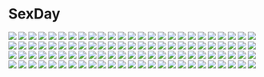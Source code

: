 # SexDay
![](https://konachan.com/image/4276d8ca4dbb2df95551cf973dc662fd/Konachan.com%20-%20270488%20blonde_hair%20close%20clouds%20food%20game_cg%20kamiwazumi_chinami%20long_hair%20pink_eyes%20praline%20riv%20sky%20snow%20tree%20twintails%20winter.jpg)
![](https://konachan.com/image/0a7a4674546567350ec9ca45ee78f98c/Konachan.com%20-%20166149%20black_hair%20blush%20green_eyes%20kengo619%20kuroki_tomoko%20long_hair%20school_uniform%20watashi_ga_motenai_no_wa_dou_kangaetemo_omaera_ga_warui%21.jpg)
![](https://konachan.com/image/ff1963c329db321eca95bccddd577288/Konachan.com%20-%2069257%20aoi_kiseki%20brown_hair%20butterfly%20clouds%20short_hair%20sky.jpg)
![](https://konachan.com/image/44214c5c17a410ba5ff26cccfa6871ce/Konachan.com%20-%2073902%20brown_eyes%20camera%20cherry_blossoms%20flowers%20glasses%20long_hair%20original%20petals%20pink_hair%20skirt.jpg)
![](https://konachan.com/jpeg/1c1a31c19ab58482c3531501f301cb77/Konachan.com%20-%20154971%20bed%20blue_hair%20blush%20idolmaster%20kisaragi_chihaya%20nishimuku_meri%20nopan%20panties%20spread_legs%20underwear.jpg)
![](https://konachan.com/image/645d3128e30761f3187f91b6cffce050/Konachan.com%20-%2056849%20bella_swan%20brown_hair%20dress%20edward_cullen%20long_hair%20moon%20nardack%20signed%20tears%20twilight%20watermark.jpg)
![](https://konachan.com/image/0b563d2d495d4e789885f7175604a7a0/Konachan.com%20-%20221571%20aircraft%20building%20clouds%20eichikei_%28hakuto%29%20grass%20hat%20original%20scenic%20sky%20witch%20witch_hat.jpg)
![](https://konachan.com/image/651e98a884fc52f2c29eeee00a0b9e76/Konachan.com%20-%2019894%20kaleido_star%20mermaid%20naegino_sora.jpg)
![](https://konachan.com/jpeg/9b92f9d28348c7c4977f64a01549ba79/Konachan.com%20-%20238280%20animal_ears%20ass%20breasts%20bunny_ears%20bunnygirl%20fast-runner-2024%20glasses%20green_hair%20orange_eyes%20original%20panties%20pantyhose%20short_hair%20tail%20underwear.jpg)
![](https://konachan.com/image/0c3679f3bc7066e14061ac706dd6775b/Konachan.com%20-%20175405%20blonde_hair%20boots%20car%20cigarette%20gun%20hat%20jpeg_artifacts%20koh_%28minagi_kou%29%20original%20scarf%20shorts%20smoking%20tree%20weapon.jpg)
![](https://konachan.com/jpeg/a84c9c44bfd5eb6f4c5c5a0dca8093c2/Konachan.com%20-%20260746%202girls%20blush%20boots%20collar%20dress%20drink%20fang%20garter%20gloves%20guitar%20hat%20headband%20hoodie%20necklace%20original%20panties%20park%20phone%20stairs%20tree%20umbrella.jpg)
![](https://konachan.com/image/e6dbb8616cce02ab2b8c20e0811cf1e2/Konachan.com%20-%20143439%20bed%20book%20brown_eyes%20brown_hair%20computer%20fan%20game_console%20long_hair%20monkey_d_luffy%20one_piece%20original%20school_uniform%20short_hair%20tori_otoko.jpg)
![](https://konachan.com/jpeg/a67af3031928269d94734b94baa5dad0/Konachan.com%20-%20204161%20aircraft_carrier_hime%20anthropomorphism%20dress%20gloves%20kantai_collection%20long_hair%20neko_%28yanshoujie%29%20red_eyes%20thighhighs%20torn_clothes%20white_hair.jpg)
![](https://konachan.com/jpeg/d90c2d8956bb8b1516f815b0ec105343/Konachan.com%20-%2034776%20blush%20close%20komori_kiri%20sayonara_zetsubou_sensei.jpg)
![](https://konachan.com/image/f8833096ed8bc7faeb26c2ff608747f0/Konachan.com%20-%20106778%20c_%28control%29%20food%20green_eyes%20horns%20long_hair%20msyu_%28control%29%20navel%20pointed_ears%20red_hair%20skirt%20tagme_%28artist%29%20twintails.jpg)
![](https://konachan.com/jpeg/231da61cede64bc845ede5428128c9f9/Konachan.com%20-%20199653%20blonde_hair%20blood%20blush%20breasts%20censored%20chrono_clock%20game_cg%20green_eyes%20headdress%20long_hair%20nipples%20no_bra%20nopan%20penis%20pussy%20pussy_juice%20sex.jpg)
![](https://konachan.com/image/83de4cee0d9e1b818bb86931706c1f98/Konachan.com%20-%20147808%20animal%20bow%20cake%20candy%20cat%20chocolate%20food%20halloween%20hat%20kirisame_marisa%20lollipop%20moon%20patchouli_knowledge%20pumpkin%20stars%20stockings%20touhou%20witch.jpg)
![](https://konachan.com/image/6dc160b9cd1656926694d4daa99889fa/Konachan.com%20-%2047122%20bikini%20breasts%20cleavage%20marina_ismail%20mobile_suit_gundam%20mobile_suit_gundam_00%20soma_peries%20sumeragi_lee_noriega%20swimsuit%20type.90%20wang_liu_mei.jpg)
![](https://konachan.com/image/a1f6cd5685b465cafb567eb450b6345d/Konachan.com%20-%20161240%20blue_eyes%20boots%20brown_hair%20green_eyes%20green_hair%20hat%20n%20necklace%20pokemon%20ponytail%20sorabo%20touko_%28pokemon%29.jpg)
![](https://konachan.com/image/be16b3526004659d24408e621b790028/Konachan.com%20-%2048712%20tagme.jpg)
![](https://konachan.com/image/b612e51db8acfb54bf2b7263b3640330/Konachan.com%20-%20270618%202girls%20anthropomorphism%20black_hair%20breasts%20choker%20close%20jpeg_artifacts%20long_hair%20nipples%20petals%20ponytail%20suwakana%20topless%20zhanjian_shaonu.jpg)
![](https://konachan.com/image/7e43ab9c106942e07dbd7e9d356fdf9c/Konachan.com%20-%20267402%20black_eyes%20candy%20chocolate%20food%20headband%20heart%20kashuu_%28b-q%29%20konpaku_youmu%20myon%20short_hair%20skirt%20sword%20touhou%20weapon%20white_hair.jpg)
![](https://konachan.com/image/5df0d44cdd10ef01cdc5de7cf9f7d8f5/Konachan.com%20-%2066287%20hatsune_miku%20headphones%20twintails%20vocaloid%20white.jpg)
![](https://konachan.com/jpeg/9b4a34cbd0dc01d3400c1714b420d21c/Konachan.com%20-%20163208%20flowers%20garter_belt%20panties%20pointed_ears%20scan%20stockings%20thighhighs%20twintails%20underwear%20wings%20yashiro_seika.jpg)
![](https://konachan.com/image/23c84aa576afffbcd771c1774ea04e45/Konachan.com%20-%20125425%20cheerleader%20ikamusume%20loli%20shinryaku%21_ikamusume%20skirt.jpg)
![](https://konachan.com/image/94067155da9fa22c218da325527315c3/Konachan.com%20-%20277578%202girls%20apron%20aqua_hair%20blonde_hair%20blue_eyes%20blush%20bow%20fang%20food%20loli%20long_hair%20original%20school_uniform%20skirt%20sky_%28freedom%29%20thighhighs%20twintails%20wink.jpg)
![](https://konachan.com/image/c3967cf68b488ab904dd5822d7fbbd3f/Konachan.com%20-%2093129%20itai%20manjiro%20nijiura_maids.jpg)
![](https://konachan.com/jpeg/43c6ea4eacf97c8e2b2231c3aa687aa9/Konachan.com%20-%2040228%20sanya_v_litvyak%20strike_witches.jpg)
![](https://konachan.com/image/db9fa20e2e351498bd837c53f9216998/Konachan.com%20-%2031773%20blonde_hair%20blush%20crying%20favorite%20game_cg%20happy_margaret%21%20kokonoka%20maid%20minahase_karin%20tears.jpg)
![](https://konachan.com/jpeg/d43055c846a4bf905d0f1b8bb0f14ef9/Konachan.com%20-%20181445%201ji45fun%20armor%20black_hair%20boots%20original%20sword%20weapon%20white.jpg)
![](https://konachan.com/image/e8cd9f5d71a14aea66ae5009d7551308/Konachan.com%20-%2026864%20naoto_tenhiro.jpg)
![](https://konachan.com/image/2f92073d36a86bbb6dfb60dd93c48c76/Konachan.com%20-%20279944%202girls%20black_hair%20blush%20bra%20breasts%20cleavage%20gloves%20long_hair%20navel%20nekozuki_yuki%20original%20panties%20stockings%20twintails%20underwear%20white_hair.jpg)
![](https://konachan.com/image/4e965186c12d4e82135fc0d2e4d8087e/Konachan.com%20-%20110924%20cake%20candy%20dress%20flowers%20food%20fruit%20headphones%20kuroneko-w-b%20patchouli_knowledge%20purple_eyes%20purple_hair%20strawberry%20touhou.jpg)
![](https://konachan.com/image/d06c2653e81dfe614d3e422264778028/Konachan.com%20-%20113734%20building%20umbrella%20yunohara_konomi.jpg)
![](https://konachan.com/image/fcdd5979981e95acef646a554232c7e2/Konachan.com%20-%2016045%20mermaid%20red_eyes%20tagme.jpg)
![](https://konachan.com/image/0bbfa805e32eee496da9d7b0f1fca08c/Konachan.com%20-%2082553%20flowers%20hatsune_miku%20headphones%20mizuki_%28koko_lost%29%20tie%20twintails%20vocaloid.jpg)
![](https://konachan.com/jpeg/e43326ae84424e0fd152b349ac45bc8e/Konachan.com%20-%20239948%202girls%20animal%20animal_ears%20aqua_eyes%20bird%20boots%20braids%20flowers%20hat%20kneehighs%20long_hair%20original%20paper%20petals%20skirt%20tail%20thighhighs%20white_hair%20yukinokoe.jpg)
![](https://konachan.com/jpeg/b9dee433c9859589ac7c47d55793d801/Konachan.com%20-%20158637%20blonde_hair%20elbow_gloves%20garter%20gloves%20purple_eyes%20stockings%20touhou%20umbrella%20uu_uu_zan%20yakumo_yukari.jpg)
![](https://konachan.com/image/53320a472563f3663f65f9fcf3aabeef/Konachan.com%20-%2042106%20kirisame_marisa%20touhou%20witch.jpg)
![](https://konachan.com/jpeg/fde38c14b0438dccda0858e5adf0b617/Konachan.com%20-%2093432%20megurine_luka%20vocaloid.jpg)
![](https://konachan.com/image/12c003edde5f215d774f588fccaa2075/Konachan.com%20-%20210389%20autumn%20bow%20braids%20clouds%20gray_hair%20leaves%20long_hair%20nodata%20plastic_memories%20skirt%20sky%20train%20tree.jpg)
![](https://konachan.com/jpeg/b5d75e119bb8e98351193e5cf60b4a37/Konachan.com%20-%20258028%20arisegawa_arle%20black_hair%20blush%20breasts%20brown_eyes%20censored%20close%20fellatio%20game_cg%20male%20nipples%20nude%20penis%20sayori%20smile.jpg)
![](https://konachan.com/image/ee03b17eb84653586030f3f72753e99f/Konachan.com%20-%2025369%20anemone%20dominic_sorel%20eureka_seven.jpeg)
![](https://konachan.com/image/439cecfc2af3adf10484cab94df4e22f/Konachan.com%20-%20189728%20gun%20mahouka_koukou_no_rettousei%20scan%20school_uniform%20shiba_miyuki%20shiba_tatsuya%20tagme_%28artist%29%20weapon.jpg)
![](https://konachan.com/jpeg/4b3cf11b3f4020d4c1e73248fe7c5bae/Konachan.com%20-%20222219%20brown_eyes%20brown_hair%20food%20kneehighs%20matsuda_hikari%20original%20school_uniform%20socks.jpg)
![](https://konachan.com/image/a89ec2ec7f9c0650ba936fba92815a12/Konachan.com%20-%20158112%20blue_eyes%20blush%20breasts%20brown_hair%20gray_eyes%20gray_hair%20group%20logo%20long_hair%20m%26m%20nipples%20nude%20pink_hair%20red_eyes%20red_hair%20short_hair%20twintails.jpg)
![](https://konachan.com/jpeg/091662abc2f751a765c2f1ab8e2aa0ce/Konachan.com%20-%20231848%20animal_ears%20betsy%20black_hair%20catgirl%20chain%20choker%20fast-runner-2024%20gothic%20long_hair%20original%20shorts%20tail%20white%20yellow_eyes.jpg)
![](https://konachan.com/image/55b0dfe3f9792e108da66f42bda74475/Konachan.com%20-%20180640%20bou_nin%20clouds%20dress%20grass%20long_hair%20original%20scenic%20sky.jpg)
![](https://konachan.com/image/c6d8adc44e28daf5253a7fbaf4df5044/Konachan.com%20-%2070331%20clannad%20furukawa_nagisa%20ibuki_fuuko%20ichinose_kotomi%20sakagami_tomoyo.jpg)
![](https://konachan.com/image/6fecad0f1b7ee1507761208c5d605a40/Konachan.com%20-%20255638%20amayoshi%20animal_ears%20boots%20bow%20catgirl%20dress%20elbow_gloves%20gloves%20kotozume_yukari%20long_hair%20pink_hair%20precure%20purple_eyes%20tail%20thighhighs.jpg)
![](https://konachan.com/image/1e332ee590fb73ebce289cbfc527592d/Konachan.com%20-%20128911%20blue_hair%20blush%20hatsune_miku%20skirt%20thighhighs%20tie%20twintails%20vocaloid.jpg)
![](https://konachan.com/image/5098b4248e97453b05e4b4ed206ca0cb/Konachan.com%20-%20222965%20ball%20braids%20breasts%20emilia_%28re%3Azero%29%20long_hair%20nopan%20petals%20pointed_ears%20purple_eyes%20ribbons%20shirt_lift%20thighhighs%20water%20white_hair%20xuanlin_jingshuang.jpg)
![](https://konachan.com/jpeg/3c15b4757e349b39bf4db7a4f5227774/Konachan.com%20-%20211909%20blonde_hair%20breasts%20cameltoe%20cleavage%20fast-runner-2024%20gym_uniform%20original%20panties%20sleeping%20striped_panties%20tiffy%20underwear.jpg)
![](https://konachan.com/image/e7d97b3f37f988e73cdc09029531d83f/Konachan.com%20-%20203671%20black_hair%20bondage%20breasts%20chain%20collar%20horns%20long_hair%20magic%20panties%20pointed_ears%20red_eyes%20shackles%20tail%20tattoo%20topless%20underwear%20wait%20white.jpg)
![](https://konachan.com/image/874ab6c356196954867b3a393b33a885/Konachan.com%20-%2034041%20food%20fruit%20headphones%20ichigo_mashimaro%20ipod%20itou_nobue%20polychromatic%20silhouette%20smoking%20strawberry.jpg)
![](https://konachan.com/image/78014a54703387b41cb45adce3bdb59f/Konachan.com%20-%20168060%202girls%20black_hair%20blonde_hair%20blush%20kinta_%28distortion%29%20kneehighs%20original%20panties%20pink_eyes%20school_uniform%20skirt%20thighhighs%20underwear%20wink%20yuri.jpg)
![](https://konachan.com/image/947a9db8a20dbf5179e578bd4da55476/Konachan.com%20-%20180981%202girls%20blonde_hair%20braids%20brown_eyes%20brown_hair%20cherry_blossoms%20dress%20flowers%20hakurei_reimu%20long_hair%20miko%20short_hair%20touhou%20wink%20witch.jpg)
![](https://konachan.com/jpeg/435089de7ada1f5a8d2714eeac718023/Konachan.com%20-%20165467%20anegawara_rin%20araiguma%20breasts%20game_cg%20honoo_no_haramase_wanpaku_oppai_ojou-sama_gakuen%20lactation%20nipples%20tie%20yuibi.jpg)
![](https://konachan.com/jpeg/9751e5408662738261d4a3a7ba4109b0/Konachan.com%20-%20134952%20asakura_masatoki%20barefoot%20cherry_blossoms%20flowers%20hat%20landscape%20night%20petals%20pink_hair%20saigyouji_yuyuko%20scenic%20short_hair%20stars%20touhou%20tree%20water.jpg)
![](https://konachan.com/image/fabca3e37510e40ec3eee805f6d1fcc6/Konachan.com%20-%20103347%20original%20umishima_senbon.jpg)
![](https://konachan.com/image/0d27af037ac9ccea79936f8cec648914/Konachan.com%20-%20173415%20blush%20caffein%20dressing%20elbow_gloves%20gloves%20headphones%20long_hair%20red_eyes%20thighhighs%20vocaloid%20white%20white_hair%20yowane_haku.jpg)
![](https://konachan.com/image/91228c4981ce01dcb96842421e1e8ca7/Konachan.com%20-%2048248%20blonde_hair%20blue_eyes%20brown_hair%20fate_testarossa%20gloves%20long_hair%20natsumiya_yuzu%20panties%20red_eyes%20skirt%20thighhighs%20twintails%20underwear%20upskirt.jpg)
![](https://konachan.com/image/89b3590b20ba8a4fa894a3842a923464/Konachan.com%20-%20108446%20ass%20bath%20blue_hair%20breasts%20bubbles%20idolmaster%20long_hair%20mirror%20miura_azusa%20muhi11234%20nude%20red_eyes%20sideboob%20water%20wet.jpg)
![](https://konachan.com/image/c1c530eb40eb2e3426d8bdb68586641e/Konachan.com%20-%2014105%20tagme.jpg)
![](https://konachan.com/image/a9eed8aea63a6d1875d06db584b7957e/Konachan.com%20-%2067632%20hatsune_miku%20kagamine_len%20kagamine_rin%20kaito%20kamui_gakupo%20male%20megurine_luka%20meiko%20takoluka%20toeto%20twintails%20vocaloid.jpg)
![](https://konachan.com/image/7bedd359e668c367f4f0c415738e5b5f/Konachan.com%20-%2084933%20blood%20butterfly%20male%20red_hair%20reichi%20tears%20umineko_no_naku_koro_ni%20ushiromiya_ange%20ushiromiya_battler.jpg)
![](https://konachan.com/image/51e4771352815c142acb606f70392b9b/Konachan.com%20-%20294457%20animal_ears%20bikini_top%20black_hair%20blush%20catgirl%20green_eyes%20karyl%20long_hair%20princess_connect%21%20tittu.jpg)
![](https://konachan.com/image/329932570203c0b8b90c1c559a421929/Konachan.com%20-%20225305%20love_live%21_school_idol_project%20wukloo%20yazawa_nico.jpg)
![](https://konachan.com/image/daeb2a66a23d4d89faf9455eb15fe5a4/Konachan.com%20-%20282609%20animal_ears%20apron%20ayakashi_kyoushuutan%20bell%20blonde_hair%20blush%20brown_eyes%20cura%20fire%20foxgirl%20japanese_clothes%20long_hair%20okon%20tail.jpg)
![](https://konachan.com/jpeg/679553fd2b3d111cea03d7d8ac6b2e39/Konachan.com%20-%20190800%20barefoot%20brown_hair%20nababa%20no_bra%20original%20short_hair%20shorts%20sky.jpg)
![](https://konachan.com/jpeg/477831bf887001610ad041ab60ad642c/Konachan.com%20-%2098082%20achi_cirno%20blue_eyes%20blue_hair%20cirno%20fairy%20fujisaki_kaon%20short_hair%20touhou%20wings.jpg)
![](https://konachan.com/image/51b4f6f915c0ae5f7c2aedbe4b0dc647/Konachan.com%20-%2019365%20mai-hime.jpg)
![](https://konachan.com/image/c6fc218679dd4bf494a0b4b3c225cfc5/Konachan.com%20-%20294575%202girls%20kashiwazaki_hatsune%20kashiwazaki_shiori%20princess_connect%21%20yuuki_tatsuya.jpg)
![](https://konachan.com/image/6d41b5dcfba114d38e795d6caa2afd2b/Konachan.com%20-%2092323%20ando_aiko%20angel_beats%21%20canaan%20canaan_%28character%29%20clouds%20crossover%20isurugi_noe%20nakamura_yuri%20oosawa_maria%20sky%20tachibana_kanade%20true_tears%20yuasa_hiromi.jpg)
![](https://konachan.com/jpeg/f199e06bf8d17fedbd046286aa00c9b2/Konachan.com%20-%20272553%20blush%20breast_grab%20cum%20game_cg%20headdress%20lactation%20long_hair%20mirror_%28game%29%20nipples%20penis%20pussy%20pussy_juice%20red_eyes%20sex%20uncensored%20white_hair.jpg)
![](https://konachan.com/jpeg/23275868967fbaf95e664a47eca20412/Konachan.com%20-%20184103%20bath%20bathtub%20brown_hair%20game_cg%20inugami_kira%20majo_koi_nikki%20nanno_alice%20qoobrand%20school_swimsuit%20swimsuit%20water.jpg)
![](https://konachan.com/jpeg/a35adee028894d7c9efd9e31b42bb210/Konachan.com%20-%2050127%20asagami_fujino%20blush%20kara_no_kyoukai%20kokutou_mikiya.jpg)
![](https://konachan.com/image/4f68535b344ee672bf32bfd5cafae8b4/Konachan.com%20-%20269049%20blonde_hair%20blue_eyes%20blue_hair%20blush%20bow%20braids%20ek_masato%20group%20long_hair%20pink_eyes%20ponytail%20shironeko_project%20short_hair%20towel%20water%20yellow_eyes.jpg)
![](https://konachan.com/image/792cc10c8b551f6b120dc264e955941f/Konachan.com%20-%2022095%20bloomers%20elfk%20glasses%20gym_uniform%20read_or_die%20white%20yomiko_readman.jpg)
![](https://konachan.com/image/ee8527aaafb031057bc28927b5d0bb59/Konachan.com%20-%2046026%20brown_eyes%20brown_hair%20capcom%20kasugano_sakura%20street_fighter.jpg)
![](https://konachan.com/image/908b7c0274e27a890dcec61ff66c7164/Konachan.com%20-%2088343%20blonde_hair%20dress%20flandre_scarlet%20hat%20kneehighs%20red_eyes%20touhou%20vampire%20wings.jpg)
![](https://konachan.com/jpeg/7167a2a758af5a255cb6c671ca0db901/Konachan.com%20-%20199509%2011gatsu_no_arcadia%20animal_ears%20game_cg%20hayakawa_harui%20nonomiya_fuuka%20school_uniform%20skirt%20tail%20thighhighs%20twintails.jpg)
![](https://konachan.com/jpeg/03b1c3b0bb3da8d50ce8b503088301f0/Konachan.com%20-%20235551%202girls%20blonde_hair%20blush%20bra%20garter_belt%20green_hair%20navel%20original%20panties%20rebe11%20scar%20stockings%20sunset%20thighhighs%20underwear%20wink.jpg)
![](https://konachan.com/jpeg/af33c8c51bc59ffe5f74ed284963283c/Konachan.com%20-%20243672%20love_live%21_school_idol_project%20sakura_hiyori%20toujou_nozomi%20yazawa_nico.jpg)
![](https://konachan.com/jpeg/560435bff231a4510d140c9e4100c5fc/Konachan.com%20-%20245140%20angela_balzac%20aqua_eyes%20ass%20blonde_hair%20blush%20choker%20elbow_gloves%20expelled_from_paradise%20gloves%20gray%20headdress%20long_hair%20nude%20qbspdl%20twintails%20wet.jpg)
![](https://konachan.com/jpeg/7476cdd03cd4e090ba96f878223675de/Konachan.com%20-%20281856%20aqua_eyes%20ass%20blush%20breasts%20gray_hair%20kizuna_akari%20long_hair%20no_bra%20panties%20signed%20tears%20thighhighs%20topless%20underwear%20vocaloid%20voiceroid.jpg)
![](https://konachan.com/jpeg/7c0c682d4aad9a645170753f98c4c856/Konachan.com%20-%20144729%20abhar%20barefoot%20blush%20bra%20breasts%20jpeg_artifacts%20long_hair%20misaki_kurehito%20miyamae_tomoka%20nipples%20pussy%20red_hair%20sex%20tears%20uncensored%20underwear%20wet.jpg)
![](https://konachan.com/jpeg/adcad1cdcfe31b2f671599b6af663fb1/Konachan.com%20-%20241216%20animal_ears%20book%20bow%20breasts%20bunny_ears%20cat_smile%20dress%20garter_belt%20gray_hair%20long_hair%20mvv%20original%20pink_eyes%20ribbons%20wink.jpg)
![](https://konachan.com/image/f4413667e55694439267ad87023b8f90/Konachan.com%20-%2018480%20koihime_musou.jpg)
![](https://konachan.com/jpeg/9d2c8f21a7f5bb540562a0b4624be469/Konachan.com%20-%2041814%20animal_ears%20catgirl%20chibi%20kyouran_kazoku_nikki%20midarezaki_kyouka%20vector.jpg)
![](https://konachan.com/image/b60ccac8844728f384c366eab130ed3d/Konachan.com%20-%20101055%20cherry%20close%20food%20fruit%20hatsune_miku%20headphones%20japanese_clothes%20pink_hair%20sakura_miku%20twintails%20vocaloid%20yu_%28kongxiang%29.jpg)
![](https://konachan.com/image/e4c831b8483ba01bc09150b81584fee9/Konachan.com%20-%2071383%20animal_ears%20anus%20ass%20catgirl%20fingering%20maid%20navel%20nipples%20orimiya_mai%20purple_hair%20pussy%20spread_legs%20spread_pussy%20thighhighs%20uncensored.jpg)
![](https://konachan.com/image/8d81bd7e096f7bd6df38422eca9e34c5/Konachan.com%20-%2015196%20majokko_a_la_mode%20silvia_aizetto.jpg)
![](https://konachan.com/image/afa01840fe328da778f9d33e87607039/Konachan.com%20-%20184420%20bed%20black_rock_shooter%20blonde_hair%20chariot%20headdress%20long_hair%20red_eyes%20rogia.jpg)
![](https://konachan.com/jpeg/4bc1846756d228b4d41c790812113378/Konachan.com%20-%20193055%20ao_no_kanata_no_four_rhythm%20game_cg%20ichinose_rika%20sprite%20sunset%20suzumori%20yuuki_itsuka.jpg)
![](https://konachan.com/jpeg/9c232001f4c38a4617bf27d02b7390a7/Konachan.com%20-%20136277%20ass%20bra%20komori_kei%20noel_marres_ascot%20panties%20scan%20striped_panties%20tagme%20thighhighs%20underwear%20walkure_romanze.jpg)
![](https://konachan.com/image/18121e0097aec4beb2c3839efc0e37fa/Konachan.com%20-%20185705%20aqua_eyes%20bikini_top%20blonde_hair%20breasts%20haseneko%20original%20skirt%20summer%20thighhighs%20twintails%20wink.jpg)
![](https://konachan.com/image/23896ef08c0bef94d1d8b293b5363690/Konachan.com%20-%20215541%20animal_ears%20anthropomorphism%20blush%20bra%20breasts%20catgirl%20cleavage%20gray_hair%20kantai_collection%20kashima_%28kancolle%29%20mokyutan%20panties%20tail%20underwear%20wink.jpg)
![](https://konachan.com/image/07368690ecefccd8f1ac35083b9fdc86/Konachan.com%20-%20271961%20animal%20animal_ears%20ass%20black_hair%20cat%20catgirl%20date_a_live%20dress%20garter_belt%20goth-loli%20long_hair%20panties%20tail%20thighhighs%20tsubasaki%20underwear%20watermark.jpg)
![](https://konachan.com/image/8ed294881cb4a44d1ea1a3e6b2044406/Konachan.com%20-%2088230%202girls%20aqua_eyes%20brown_hair%20green_hair%20hat%20headphones%20long_hair%20magnet_%28vocaloid%29%20miyazaki_byou%20orange_eyes%20vocaloid.jpg)
